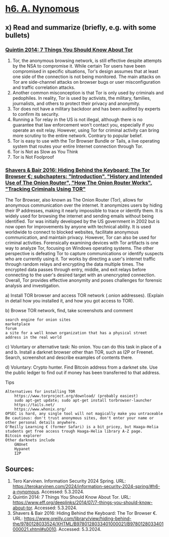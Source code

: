 # [h6. A. Nynomous](https://terokarvinen.com/2024/information-security-2024-spring/#h6-a-nynomous)

## x) Read and summarize (briefly, e.g. with some bullets)

### [Quintin 2014: 7 Things You Should Know About Tor](https://www.eff.org/deeplinks/2014/07/7-things-you-should-know-about-tor)

1. Tor, the anonymous browsing network, is still effective despite attempts by the NSA to compromise it. While certain Tor users have been compromised in specific situations, Tor's design assumes that at least one side of the connection is not being monitored. The main attacks on Tor are side-channel attacks on browser bugs or user misconfiguration and traffic correlation attacks.
2. Another common misconception is that Tor is only used by criminals and pedophiles. In reality, Tor is used by activists, the military, families, journalists, and others to protect their privacy and anonymity.
3. Tor does not have a military backdoor and has been audited by experts to confirm its security.
4. Running a Tor relay in the US is not illegal, although there is no guarantee that law enforcement won't contact you, especially if you operate an exit relay. However, using Tor for criminal activity can bring more scrutiny to the entire network. Contrary to popular belief.
5. Tor is easy to use with the Tor Browser Bundle or Tails, a live operating system that routes your entire Internet connection through Tor.
6. Tor is Not as Slow as You Think
7. Tor is Not Foolproof

### [Shavers & Bair 2016: Hiding Behind the Keyboard: The Tor Browser €; subchapters: "Introduction", "History and Intended Use of The Onion Router", "How The Onion Router Works", "Tracking Criminals Using TOR"](https://learning.oreilly.com/library/view/hiding-behind-the/9780128033524/XHTML/B9780128033401000021/B9780128033401000021.xhtml#s0015)

The Tor Browser, also known as The Onion Router (Tor), allows for anonymous communication over the internet. It anonymizes users by hiding their IP addresses, making it nearly impossible to trace or identify them. It is widely used for browsing the internet and sending emails without being identified. Tor was initially developed by the US government in 2002 but is now open for improvements by anyone with technical ability. It is used worldwide to connect to blocked websites, facilitate anonymous communication, and maintain privacy. However, Tor can also be used for criminal activities. Forensically examining devices with Tor artifacts is one way to analyze Tor, focusing on Windows operating systems. The other perspective is defeating Tor to capture communications or identify suspects who are currently using it. Tor works by directing a user's internet traffic through random relays and encrypting the data multiple times. The encrypted data passes through entry, middle, and exit relays before connecting to the user's desired target with an unencrypted connection. Overall, Tor provides effective anonymity and poses challenges for forensic analysis and investigation.


a) Install TOR browser and access TOR network (.onion addresses). (Explain in detail how you installed it, and how you got access to TOR).

b) Browse TOR network, find, take screenshots and comment

    search engine for onion sites
    marketplace
    forum
    a site for a well known organization that has a physical street address in the real world

c) Voluntary or alternative task: No onion. You can do this task in place of a and b. Install a darknet browser other than TOR, such as I2P or Freenet. Search, screenshot and describe examples of contents there.

d) Voluntary: Crypto hunter. Find Bitcoin address from a darknet site. Use the public ledger to find out if money has been transferred to that address.

Tips

    Alternatives for installing TOR
        https://www.torproject.org/download/ (probably easiest)
        sudo apt-get update; sudo apt-get install torbrowser-launcher
        https://tails.net/
        https://www.whonix.org/
    OPSEC is hard, any single tool will not magically make you untraceable
    Be cautious: don't trust anonymous sites, don't enter your name or other personal details anywhere.
    O'Reilly Learning € (former Safari) is a bit pricey, but Haaga-Helia students get free access trough Haaga-Helia library A-Z page.
    Bitcoin explorer
    Other darknets include
        GNUnet
        Hypanet
        I2P

## Sources:
1. Tero Karvinen. Information Security 2024 Spring. URL: https://terokarvinen.com/2024/information-security-2024-spring/#h6-a-nynomous. Accessed: 5.3.2024.
2. Quintin 2014: 7 Things You Should Know About Tor. URL: https://www.eff.org/deeplinks/2014/07/7-things-you-should-know-about-tor. Accessed: 5.3.2024.
3. Shavers & Bair 2016: Hiding Behind the Keyboard: The Tor Browser €. URL: https://www.oreilly.com/library/view/hiding-behind-the/9780128033524/XHTML/B9780128033401000021/B9780128033401000021.xhtml#s0010. Accessed: 5.3.2024.
